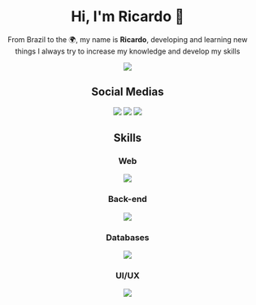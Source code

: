 <!--
**RicardoBrasileiro/RicardoBrasileiro** is a ✨ _special_ ✨ repository because its `README.md` (this file) appears on your GitHub profile.
-->

<h1 align="center">Hi, I'm <strong>Ricardo</strong> 👋</h1>

<p align="center">From Brazil to the 🌍, my name is <strong>Ricardo</strong>, developing and learning new things I always try to increase my knowledge and develop my skills</p>

<p align="center">
  <img src="https://github-readme-stats.vercel.app/api?username=ricardobgx&show_icons=true&title_color=F5F5F5&icon_color=F5F5F5&text_color=F5F5F5&bg_color=0D1117&border_color=F5F5F5&border_radius=10">
</p>

<h2 align="center">Social Medias</h2>

<p align="center">
  <a href="https://ricardobrasileiro.com"><img src="https://img.shields.io/badge/Portfolio-000000.svg?style=for-the-badge&logo=safari&logoColor=white"></a>
  <a href="mailto:contato@ricardobrasileiro.com"><img src="https://img.shields.io/badge/Email-D14836?style=for-the-badge&logo=gmail&logoColor=white"></a>
  <a href="https://www.linkedin.com/in/ricardobgx"><img src="https://img.shields.io/badge/linkedin-%230077B5.svg?style=for-the-badge&logo=linkedin&logoColor=white"></a>
</p>

<h2 align="center">Skills</h2>

<h3 align="center">Web</h3>

<p align="center">
<!--   <img src="https://img.shields.io/badge/Next-black?style=for-the-badge&logo=next.js&logoColor=white"> -->
<!--   <img src="https://img.shields.io/badge/Nuxt-002E3B?style=for-the-badge&logo=nuxtdotjs&logoColor=#00DC82"> -->
  <img src="https://img.shields.io/badge/react-%23149ECA.svg?style=for-the-badge&logo=react&logoColor=white">
<!--   <img src="https://img.shields.io/badge/Angular-DD0031.svg?style=for-the-badge&logo=angular&logoColor=white"> -->
<!--   <img src="https://img.shields.io/badge/vuejs-%23327959.svg?style=for-the-badge&logo=vuedotjs&logoColor=white"> -->
</p>

<!-- <h3 align="center">Mobile</h3>

<p align="center">
  <img src="https://img.shields.io/badge/react_native-4361ee.svg?style=for-the-badge&logo=react&logoColor=white">
</p> -->

<h3 align="center">Back-end</h3>

<p align="center">
  <img src="https://img.shields.io/badge/spring-%236DB33F.svg?style=for-the-badge&logo=spring&logoColor=white">
<!--   <img src="https://img.shields.io/badge/nestjs-%23E0234E.svg?style=for-the-badge&logo=nestjs&logoColor=white"> -->
</p>

<h3 align="center">Databases</h3>

<p align="center">
  <img src="https://img.shields.io/badge/postgres-%23316192.svg?style=for-the-badge&logo=postgresql&logoColor=white">
<!--   <img src="https://img.shields.io/badge/MongoDB-%234ea94b.svg?style=for-the-badge&logo=mongodb&logoColor=white"> -->
</p>

<h3 align="center">UI/UX</h3>

<p align="center">
  <img src="https://img.shields.io/badge/figma-%23F24E1E.svg?style=for-the-badge&logo=figma&logoColor=white">
</p>

